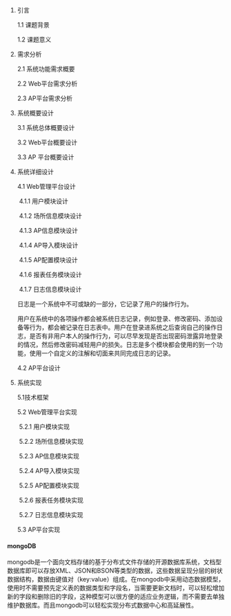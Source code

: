 1. 引言

    1.1 课题背景

    1.2 课题意义

2. 需求分析

    2.1 系统功能需求概要

    2.2 Web平台需求分析

    2.3 AP平台需求分析

3. 系统概要设计

    3.1 系统总体概要设计

    3.2 Web平台概要设计

    3.3 AP 平台概要设计

4. 系统详细设计

    4.1 Web管理平台设计

    ​	4.1.1 用户模块设计

    ​	4.1.2 场所信息模块设计

    ​	4.1.3 AP信息模块设计

    ​	4.1.4 AP导入模块设计

    ​	4.1.5 AP配置模块设计

    ​	4.1.6 报表任务模块设计

    ​	4.1.7 日志信息模块设计

    

    日志是一个系统中不可或缺的一部分，它记录了用户的操作行为。

    用户在系统中的各项操作都会被系统日志记录，例如登录、修改密码、添加设备等行为，都会被记录在日志表中。用户在登录进系统之后查询自己的操作日志，是否有非用户本人的操作行为，可以尽早发现是否出现密码泄露异地登录的情况，然后修改密码减轻用户的损失。日志是多个模块都会使用的到一个功能，使用一个自定义的注解和切面来共同完成日志的记录。

    

    4.2 AP平台设计

5. 系统实现

    5.1技术框架

    5.2 Web管理平台实现

    ​	5.2.1 用户模块实现

    ​	5.2.2 场所信息模块实现

    ​	5.2.3 AP信息模块实现

    ​	5.2.4 AP导入模块实现

    ​	5.2.5 AP配置模块实现

    ​	5.2.6 报表任务模块实现

    ​	5.2.7 日志信息模块实现

    5.3 AP平台实现











#### mongoDB

mongodb是一个面向文档存储的基于分布式文件存储的开源数据库系统，文档型数据库即可以存放XML、JSON和BSON等类型的数据，这些数据呈现分层的树状数据结构，数据由键值对（key:value）组成。在mongodb中采用动态数据模型，使用时不需要预先定义表的数据类型和字段名，当需要更新文档时，可以轻松增加新的字段和删除旧的字段，这种模型可以很方便的适应业务逻辑，而不需要去单独维护数据库。而且mongodb可以轻松实现分布式数据中心和高延展性。



